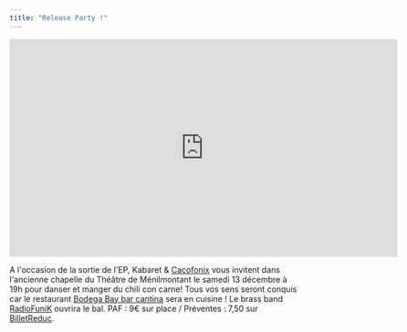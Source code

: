 ```yaml
---
title: "Release Party !"
---
```


<iframe width="680" height="382" src="http://www.youtube.com/embed/SucvC4upTPw" frameborder="0" allowfullscreen="true">
</iframe>

A l'occasion de la sortie de l'EP, Kabaret & [Cacofonix](https://www.facebook.com/cacofonix.prod) vous invitent dans l'ancienne chapelle du Théâtre de Ménilmontant le samedi 13 décembre à 19h pour danser et manger du chili con carne! Tous vos sens seront conquis car le restaurant [Bodega Bay bar cantina](https://www.facebook.com/BodegaBay116) sera en cuisine ! Le brass band [RadioFuniK](https://www.facebook.com/RadioFunikBand) ouvrira le bal. PAF : 9€ sur place / Préventes : 7,50 sur [BilletReduc](billetreduc.com).
